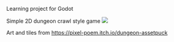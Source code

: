 Learning project for Godot

Simple 2D dungeon crawl style game
![](https://user-images.githubusercontent.com/14982936/70503278-f9119480-1b1a-11ea-9b19-c91d41995aa0.png)

Art and tiles from 
https://pixel-poem.itch.io/dungeon-assetpuck

